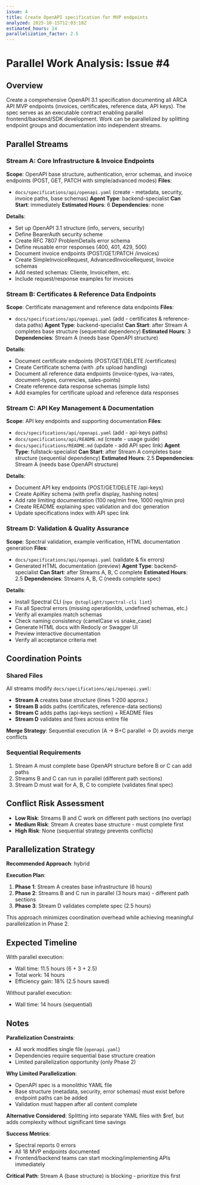 ```yaml
---
issue: 4
title: Create OpenAPI specification for MVP endpoints
analyzed: 2025-10-15T12:03:18Z
estimated_hours: 14
parallelization_factor: 2.5
---
```


# Parallel Work Analysis: Issue #4

## Overview
Create a comprehensive OpenAPI 3.1 specification documenting all ARCA API MVP endpoints (invoices, certificates, reference data, API keys). The spec serves as an executable contract enabling parallel frontend/backend/SDK development. Work can be parallelized by splitting endpoint groups and documentation into independent streams.

## Parallel Streams

### Stream A: Core Infrastructure & Invoice Endpoints
**Scope**: OpenAPI base structure, authentication, error schemas, and invoice endpoints (POST, GET, PATCH with simple/advanced modes)
**Files**:
- `docs/specifications/api/openapi.yaml` (create - metadata, security, invoice paths, base schemas)
**Agent Type**: backend-specialist
**Can Start**: immediately
**Estimated Hours**: 6
**Dependencies**: none

**Details**:
- Set up OpenAPI 3.1 structure (info, servers, security)
- Define BearerAuth security scheme
- Create RFC 7807 ProblemDetails error schema
- Define reusable error responses (400, 401, 429, 500)
- Document invoice endpoints (POST/GET/PATCH /invoices)
- Create SimpleInvoiceRequest, AdvancedInvoiceRequest, Invoice schemas
- Add nested schemas: Cliente, InvoiceItem, etc.
- Include request/response examples for invoices

### Stream B: Certificates & Reference Data Endpoints
**Scope**: Certificate management and reference data endpoints
**Files**:
- `docs/specifications/api/openapi.yaml` (add - certificates & reference-data paths)
**Agent Type**: backend-specialist
**Can Start**: after Stream A completes base structure (sequential dependency)
**Estimated Hours**: 3
**Dependencies**: Stream A (needs base OpenAPI structure)

**Details**:
- Document certificate endpoints (POST/GET/DELETE /certificates)
- Create Certificate schema (with .pfx upload handling)
- Document all reference data endpoints (invoice-types, iva-rates, document-types, currencies, sales-points)
- Create reference data response schemas (simple lists)
- Add examples for certificate upload and reference data responses

### Stream C: API Key Management & Documentation
**Scope**: API key endpoints and supporting documentation
**Files**:
- `docs/specifications/api/openapi.yaml` (add - api-keys paths)
- `docs/specifications/api/README.md` (create - usage guide)
- `docs/specifications/README.md` (update - add API spec link)
**Agent Type**: fullstack-specialist
**Can Start**: after Stream A completes base structure (sequential dependency)
**Estimated Hours**: 2.5
**Dependencies**: Stream A (needs base OpenAPI structure)

**Details**:
- Document API key endpoints (POST/GET/DELETE /api-keys)
- Create ApiKey schema (with prefix display, hashing notes)
- Add rate limiting documentation (100 req/min free, 1000 req/min pro)
- Create README explaining spec validation and doc generation
- Update specifications index with API spec link

### Stream D: Validation & Quality Assurance
**Scope**: Spectral validation, example verification, HTML documentation generation
**Files**:
- `docs/specifications/api/openapi.yaml` (validate & fix errors)
- Generated HTML documentation (preview)
**Agent Type**: backend-specialist
**Can Start**: after Streams A, B, C complete
**Estimated Hours**: 2.5
**Dependencies**: Streams A, B, C (needs complete spec)

**Details**:
- Install Spectral CLI (`npx @stoplight/spectral-cli lint`)
- Fix all Spectral errors (missing operationIds, undefined schemas, etc.)
- Verify all examples match schemas
- Check naming consistency (camelCase vs snake_case)
- Generate HTML docs with Redocly or Swagger UI
- Preview interactive documentation
- Verify all acceptance criteria met

## Coordination Points

### Shared Files
All streams modify `docs/specifications/api/openapi.yaml`:
- **Stream A** creates base structure (lines 1-200 approx.)
- **Stream B** adds paths (certificates, reference-data sections)
- **Stream C** adds paths (api-keys section) + README files
- **Stream D** validates and fixes across entire file

**Merge Strategy**: Sequential execution (A → B+C parallel → D) avoids merge conflicts

### Sequential Requirements
1. Stream A must complete base OpenAPI structure before B or C can add paths
2. Streams B and C can run in parallel (different path sections)
3. Stream D must wait for A, B, C to complete (validates final spec)

## Conflict Risk Assessment
- **Low Risk**: Streams B and C work on different path sections (no overlap)
- **Medium Risk**: Stream A creates base structure - must complete first
- **High Risk**: None (sequential strategy prevents conflicts)

## Parallelization Strategy

**Recommended Approach**: hybrid

**Execution Plan**:
1. **Phase 1**: Stream A creates base infrastructure (6 hours)
2. **Phase 2**: Streams B and C run in parallel (3 hours max) - different path sections
3. **Phase 3**: Stream D validates complete spec (2.5 hours)

This approach minimizes coordination overhead while achieving meaningful parallelization in Phase 2.

## Expected Timeline

With parallel execution:
- Wall time: 11.5 hours (6 + 3 + 2.5)
- Total work: 14 hours
- Efficiency gain: 18% (2.5 hours saved)

Without parallel execution:
- Wall time: 14 hours (sequential)

## Notes

**Parallelization Constraints**:
- All work modifies single file (`openapi.yaml`)
- Dependencies require sequential base structure creation
- Limited parallelization opportunity (only Phase 2)

**Why Limited Parallelization**:
- OpenAPI spec is a monolithic YAML file
- Base structure (metadata, security, error schemas) must exist before endpoint paths can be added
- Validation must happen after all content complete

**Alternative Considered**: Splitting into separate YAML files with $ref, but adds complexity without significant time savings

**Success Metrics**:
- Spectral reports 0 errors
- All 18 MVP endpoints documented
- Frontend/backend teams can start mocking/implementing APIs immediately

**Critical Path**: Stream A (base structure) is blocking - prioritize this first
